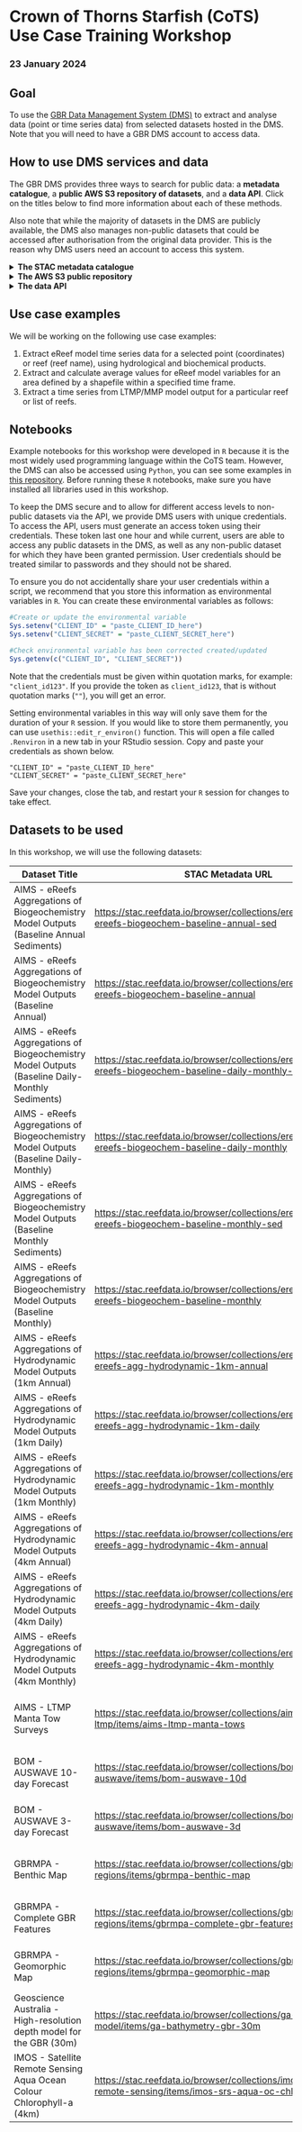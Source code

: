 # Crown of Thorns Starfish (CoTS) Use Case Training Workshop
### 23 January 2024

## Goal

To use the [GBR Data Management System (DMS)](https://stac.reefdata.io/browser/?.language=en) to extract and analyse data (point or time series data) from selected datasets hosted in the DMS. Note that you will need to have a GBR DMS account to access data.  
  
## How to use DMS services and data

The GBR DMS provides three ways to search for public data: a **metadata catalogue**, a **public AWS S3 repository of datasets**, and a **data API**. Click on the titles below to find more information about each of these methods.  
  
Also note that while the majority of datasets in the DMS are publicly available, the DMS also manages non-public datasets that could be accessed after authorisation from the original data provider. This is the reason why DMS users need an account to access this system.     
  
<details>
<summary><b>The STAC metadata catalogue</b></summary>

The metadata catalogue is the discovery portal. The datasets are organised as *items* inside **collections**. A **collection** is a group of similar *items* (datasets) either maintained by the same data provider (e.g., GBRMPA), or it can also refer to a similar type of data. For example, GBRMPA maintains a set of administrative regions (e.g., GBR marine protected area boundaries) and another for natural features (e.g., reefs inside the boundaries of the GBR). Both of these datasets (*items*) are included under the same **collection** ([GBRMPA Administrative Spatial Regions](https://stac.reefdata.io/browser/collections/gbrmpa-admin-regions)).  
  
In the DMS, you can search for datasets by their name or using keywords. This search will return any collections that contain items related to your query. You can further search filter results by selecting one of the collection and searching by temporal/spatial extent and names. This will return a set of items (within the chosen collection) that fits your query.  
  
</details>

<details>
<summary><b>The AWS S3 public repository</b></summary>
Lorem ipsum dolor sit amet, consectetur adipiscing elit. Aliquam tincidunt ligula eu ligula fermentum aliquet. Donec gravida urna et sapien dictum tristique. Pellentesque sed nunc ut dolor dignissim iaculis. Sed quam dui, gravida nec eros eget, tincidunt aliquet arcu. Vestibulum sollicitudin neque at sem accumsan porta. Etiam ipsum quam, vehicula quis laoreet vitae, pellentesque quis erat. Morbi tincidunt tincidunt nisl eget sagittis. Vivamus pulvinar elit in enim hendrerit, eget varius metus tincidunt. Sed leo neque, feugiat ac diam a, mollis elementum libero. Nulla vitae ex ac purus consequat blandit. In dui libero, condimentum sed commodo at, interdum vitae erat. Nullam consequat magna in fermentum semper. Quisque tortor urna, imperdiet sit amet luctus nec, iaculis at mauris.

</details>

<details>
<summary><b>The data API</b></summary>
  
The data API services are provided through [pygeoapi](https://pygeoapi.io) a server implementation of a set of [OGC API standards](https://ogcapi.ogc.org). This service allows you to extract data from every collection using simple filters like time and space. Note that given that not all datasets in the DMS are publicly available, DMS users will need to an **Access Token** to access the DMS API services.  
  
If you need access to the API services, contact the DMS team by emailing [info-dms@utas.edu.au](mailto:info-dms@utas.edu.au). We will create a unique set of `CLIENT_ID` and `CLIENT_SECRET` that you can use to create an **Access Token** following the instructions in the next section of this document. Note that the `CLIENT_ID` and `CLIENT_SECRET` should be considered private information, just like a password. This is because these identifiers are linked to a user profile that defines the private datasets you are granted permission to access.  
  
### Using the data API: How to get an access token

You can generate an access token using command line commands or inside your code. Note that the access token is only valid for one hour, so it is possible that you need to request a new token for each new API call.
  
<details>
<summary><b>R</b></summary>
  
Included in this folder, you will find a file called `useful_functions.R`. This file includes a collection of functions that you may find useful when accessing data in the DMS. One of the functions we are including is `dms_token`, which requests an access token using your DMS user credentials.
  
In the chunk below, we assume that you have stored your user credentials as environmental variables in `R`. If you have not, we have instructions on how to set environmental variables under the [Notebooks](#notebooks) section further down in this document.  
  
```R
#Loading DMS custom made functions
source("R_notebooks/useful_functions.R")

#Get access token
token <- dms_token(Sys.getenv("CLIENT_ID"), Sys.getenv("CLIENT_SECRET"))

```
  
In the code above, the access token will be stored in `token` variable.  
  
</details>
  
<details>
<summary><b>Command Line Interface</b></summary>
  
It is recommended to store the `CLIENT_ID` and `CLIENT_SECRET` as environmental variables. Assuming that you have already defined these environmental variables, you can request an access token using the following command: 

```bash
ACCESS_TOKEN=$(curl --location --request POST "https://keycloak.reefdata.io/realms/rimrep-production/protocol/openid-connect/token" -s \
  --header "Content-Type: application/x-www-form-urlencoded" \
  --data-urlencode "client_id=$CLIENT_ID" \
  --data-urlencode "client_secret=$CLIENT_SECRET" \
  --data-urlencode "grant_type=client_credentials" | jq -r '.["access_token"]')
```
</details>
  
<details>
<summary><b>Python</b></summary>
  
Assuming that `CLIENT_ID` and `CLIENT_SECRET` are already defined as environment variables, you can use the code below to get the access token: 

```python
import requests
import os

client_id = os.environ["CLIENT_ID"]
client_secret = os.environ["CLIENT_SECRET"]

# Get the access token
url = "https://keycloak.reefdata.io/realms/rimrep-production/protocol/openid-connect/token"
headers = {"Content-Type": "application/x-www-form-urlencoded"}
data = {
    "client_id": client_id,
    "client_secret": client_secret,
    "grant_type": "client_credentials",
}
response = requests.post(url, headers=headers, data=data)

assert response.status_code == 200, response.text

access_token = response.json().get("access_token")

```
</details>

</details>


## Use case examples

We will be working on the following use case examples:  

1. Extract eReef model time series data for a selected point (coordinates) or reef (reef name), using hydrological and biochemical products.  
2. Extract and calculate average values for eReef model variables for an area defined by a shapefile within a specified time frame.  
3. Extract a time series from LTMP/MMP model output for a particular reef or list of reefs.  

## Notebooks

Example notebooks for this workshop were developed in `R` because it is the most widely used programming language within the CoTS team. However, the DMS can also be accessed using `Python`, you can see some examples in [this repository](https://github.com/aodn/rimrep-examples/tree/main/Python_based_scripts). Before running these `R` notebooks, make sure you have installed all libraries used in this workshop.  
  
To keep the DMS secure and to allow for different access levels to non-public datasets via the API, we provide DMS users with unique credentials. To access the API, users must generate an access token using their credentials. These token last one hour and while current, users are able to access any public datasets in the DMS, as well as any non-public dataset for which they have been granted permission. User credentials should be treated similar to passwords and they should not be shared.  
  
To ensure you do not accidentally share your user credentials within a script, we recommend that you store this information as environmental variables in `R`. You can create these environmental variables as follows:  
  
```R
#Create or update the environmental variable 
Sys.setenv("CLIENT_ID" = "paste_CLIENT_ID_here")
Sys.setenv("CLIENT_SECRET" = "paste_CLIENT_SECRET_here")

#Check environmental variable has been corrected created/updated
Sys.getenv(c("CLIENT_ID", "CLIENT_SECRET"))
```
    
Note that the credentials must be given within quotation marks, for example: `"client_id123"`. If you provide the token as `client_id123`, that is without quotation marks (`""`), you will get an error.   
  
Setting environmental variables in this way will only save them for the duration of your `R` session. If you would like to store them permanently, you can use `usethis::edit_r_environ()` function. This will open a file called `.Renviron` in a new tab in your RStudio session. Copy and paste your credentials as shown below.  
  
```
"CLIENT_ID" = "paste_CLIENT_ID_here"
"CLIENT_SECRET" = "paste_CLIENT_SECRET_here"
```
  
Save your changes, close the tab, and restart your `R` session for changes to take effect.  
  
## Datasets to be used

In this workshop, we will use the following datasets: 

| Dataset Title                                                                                  | STAC Metadata URL                                                                                           | s3 URI                                                                               | Pygeoapi URL                                                                               | Security       |
|------------------------------------------------------------------------------------------------|-------------------------------------------------------------------------------------------------------------|--------------------------------------------------------------------------------------|--------------------------------------------------------------------------------------------|----------------|
| AIMS - eReefs Aggregations of Biogeochemistry Model Outputs (Baseline Annual Sediments)        | https://stac.reefdata.io/browser/collections/ereefs/items/aims-ereefs-biogeochem-baseline-annual-sed        | s3://gbr-dms-data-public/aims-ereefs-biogeochem-baseline-annual-sed/data.zarr        | https://pygeoapi.reefdata.io/collections/aims-ereefs-biogeochem-baseline-annual-sed        | Public         |
| AIMS - eReefs Aggregations of Biogeochemistry Model Outputs (Baseline Annual)                  | https://stac.reefdata.io/browser/collections/ereefs/items/aims-ereefs-biogeochem-baseline-annual            | s3://gbr-dms-data-public/aims-ereefs-biogeochem-baseline-annual/data.zarr            | https://pygeoapi.reefdata.io/collections/aims-ereefs-biogeochem-baseline-annual            | Public         |
| AIMS - eReefs Aggregations of Biogeochemistry Model Outputs (Baseline Daily-Monthly Sediments) | https://stac.reefdata.io/browser/collections/ereefs/items/aims-ereefs-biogeochem-baseline-daily-monthly-sed | s3://gbr-dms-data-public/aims-ereefs-biogeochem-baseline-daily-monthly-sed/data.zarr | https://pygeoapi.reefdata.io/collections/aims-ereefs-biogeochem-baseline-daily-monthly-sed | Public         |
| AIMS - eReefs Aggregations of Biogeochemistry Model Outputs (Baseline Daily-Monthly)           | https://stac.reefdata.io/browser/collections/ereefs/items/aims-ereefs-biogeochem-baseline-daily-monthly     | s3://gbr-dms-data-public/aims-ereefs-biogeochem-baseline-daily-monthly/data.zarr     | https://pygeoapi.reefdata.io/collections/aims-ereefs-biogeochem-baseline-daily-monthly     | Public         |
| AIMS - eReefs Aggregations of Biogeochemistry Model Outputs (Baseline Monthly Sediments)       | https://stac.reefdata.io/browser/collections/ereefs/items/aims-ereefs-biogeochem-baseline-monthly-sed       | s3://gbr-dms-data-public/aims-ereefs-biogeochem-baseline-monthly-sed/data.zarr       | https://pygeoapi.reefdata.io/collections/aims-ereefs-biogeochem-baseline-monthly-sed       | Public         |
| AIMS - eReefs Aggregations of Biogeochemistry Model Outputs (Baseline Monthly)                 | https://stac.reefdata.io/browser/collections/ereefs/items/aims-ereefs-biogeochem-baseline-monthly           | s3://gbr-dms-data-public/aims-ereefs-biogeochem-baseline-monthly/data.zarr           | https://pygeoapi.reefdata.io/collections/aims-ereefs-biogeochem-baseline-monthly           | Public         |
| AIMS - eReefs Aggregations of Hydrodynamic Model Outputs (1km Annual)                          | https://stac.reefdata.io/browser/collections/ereefs/items/aims-ereefs-agg-hydrodynamic-1km-annual           | s3://gbr-dms-data-public/aims-ereefs-agg-hydrodynamic-1km-annual/data.zarr           | https://pygeoapi.reefdata.io/collections/aims-ereefs-agg-hydrodynamic-1km-annual           | Public         |
| AIMS - eReefs Aggregations of Hydrodynamic Model Outputs (1km Daily)                           | https://stac.reefdata.io/browser/collections/ereefs/items/aims-ereefs-agg-hydrodynamic-1km-daily            | s3://gbr-dms-data-public/aims-ereefs-agg-hydrodynamic-1km-daily/data.zarr            | https://pygeoapi.reefdata.io/collections/aims-ereefs-agg-hydrodynamic-1km-daily            | Public         |
| AIMS - eReefs Aggregations of Hydrodynamic Model Outputs (1km Monthly)                         | https://stac.reefdata.io/browser/collections/ereefs/items/aims-ereefs-agg-hydrodynamic-1km-monthly          | s3://gbr-dms-data-public/aims-ereefs-agg-hydrodynamic-1km-monthly/data.zarr          | https://pygeoapi.reefdata.io/collections/aims-ereefs-agg-hydrodynamic-1km-monthly          | Public         |
| AIMS - eReefs Aggregations of Hydrodynamic Model Outputs (4km Annual)                          | https://stac.reefdata.io/browser/collections/ereefs/items/aims-ereefs-agg-hydrodynamic-4km-annual           | s3://gbr-dms-data-public/aims-ereefs-agg-hydrodynamic-4km-annual/data.zarr           | https://pygeoapi.reefdata.io/collections/aims-ereefs-agg-hydrodynamic-4km-annual           | Public         |
| AIMS - eReefs Aggregations of Hydrodynamic Model Outputs (4km Daily)                           | https://stac.reefdata.io/browser/collections/ereefs/items/aims-ereefs-agg-hydrodynamic-4km-daily            | s3://gbr-dms-data-public/aims-ereefs-agg-hydrodynamic-4km-daily/data.zarr            | https://pygeoapi.reefdata.io/collections/aims-ereefs-agg-hydrodynamic-4km-daily            | Public         |
| AIMS - eReefs Aggregations of Hydrodynamic Model Outputs (4km Monthly)                         | https://stac.reefdata.io/browser/collections/ereefs/items/aims-ereefs-agg-hydrodynamic-4km-monthly          | s3://gbr-dms-data-public/aims-ereefs-agg-hydrodynamic-4km-monthly/data.zarr          | https://pygeoapi.reefdata.io/collections/aims-ereefs-agg-hydrodynamic-4km-monthly          | Public         |
| AIMS - LTMP Manta Tow Surveys                                                                  | https://stac.reefdata.io/browser/collections/aims-ltmp/items/aims-ltmp-manta-tows                           | s3://gbr-dms-data-limited-access/aims-ltmp-manta-tows/data.parquet                   | https://pygeoapi.reefdata.io/collections/aims-ltmp-manta-tows                              | Limited Access |
| BOM - AUSWAVE 10-day Forecast                                                                  | https://stac.reefdata.io/browser/collections/bom-auswave/items/bom-auswave-10d                              | s3://gbr-dms-data-public/bom-auswave-10d/data.zarr                                   | https://pygeoapi.reefdata.io/collections/bom-auswave-10d                                   | Public         |
| BOM - AUSWAVE 3-day Forecast                                                                   | https://stac.reefdata.io/browser/collections/bom-auswave/items/bom-auswave-3d                               | s3://gbr-dms-data-public/bom-auswave-3d/data.zarr                                    | https://pygeoapi.reefdata.io/collections/bom-auswave-3d                                    | Public         |
| GBRMPA - Benthic Map                                                                           | https://stac.reefdata.io/browser/collections/gbrmpa-admin-regions/items/gbrmpa-benthic-map                  | s3://gbr-dms-data-public/gbrmpa-benthic-map/data.zarr                                | https://pygeoapi.reefdata.io/collections/gbrmpa-benthic-map                                | Public         |
| GBRMPA - Complete GBR Features                                                                 | https://stac.reefdata.io/browser/collections/gbrmpa-admin-regions/items/gbrmpa-complete-gbr-features        | s3://gbr-dms-data-public/gbrmpa-complete-gbr-features/data.parquet                   | https://pygeoapi.reefdata.io/collections/gbrmpa-complete-gbr-features                      | Public         |
| GBRMPA - Geomorphic Map                                                                        | https://stac.reefdata.io/browser/collections/gbrmpa-admin-regions/items/gbrmpa-geomorphic-map               | s3://gbr-dms-data-public/gbrmpa-geomorphic-map/data.zarr                             | https://pygeoapi.reefdata.io/collections/gbrmpa-geomorphic-map                             | Public         |
| Geoscience Australia - High-resolution depth model for the GBR (30m)                           | https://stac.reefdata.io/browser/collections/ga-gbr-hr-depth-model/items/ga-bathymetry-gbr-30m              | s3://gbr-dms-data-public/ga-bathymetry-gbr-30m/data.zarr                             | https://pygeoapi.reefdata.io/collections/ga-bathymetry-gbr-30m                             | Public         |
| IMOS - Satellite Remote Sensing Aqua Ocean Colour Chlorophyll-a (4km)                          | https://stac.reefdata.io/browser/collections/imos-satellite-remote-sensing/items/imos-srs-aqua-oc-chla-4km  | s3://gbr-dms-data-public/imos-srs-aqua-oc-chla-4km/data.zarr                         | https://pygeoapi.reefdata.io/collections/imos-srs-aqua-oc-chla-4km                         | Public         |


